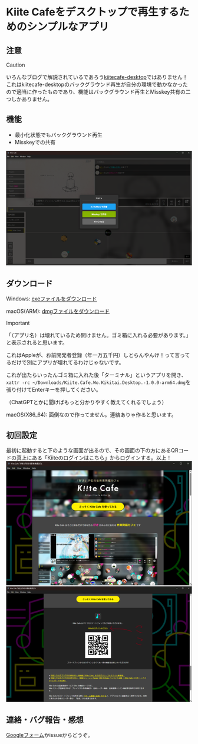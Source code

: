 # Kiite Cafeをデスクトップで再生するためのシンプルなアプリ

## 注意

> [!caution]
> いろんなブログで解説されているであろう[kiitecafe-desktop](https://github.com/sevenc-nanashi/kiitecafe-desktop)ではありません！
> これはkiitecafe-desktopのバックグラウンド再生が自分の環境で動かなかったので適当に作ったものであり、機能はバックグラウンド再生とMisskey共有の二つしかありません。

## 機能

- 最小化状態でもバックグラウンド再生
- Misskeyでの共有

![Misskeyに共有可能なダイアログが表示されている](./document/image/misskey_share.png)

## ダウンロード

Windows: [exeファイルをダウンロード](https://github.com/minimarimo3/Kiite-Cafe-Wo-Kikitai/releases/download/v1.0.1/Kiite.Cafe.Wo.Kikitai.Desktop.Setup.1.0.1.exe)

macOS(ARM): [dmgファイルをダウンロード](https://github.com/minimarimo3/Kiite-Cafe-Wo-Kikitai/releases/download/v1.0.1/Kiite.Cafe.Wo.Kikitai.Desktop.-1.0.1-arm64.dmg)

> [!IMPORTANT]
> 「（アプリ名）は壊れているため開けません。ゴミ箱に入れる必要があります。」と表示されると思います。
> 
> これはAppleが、お前開発者登録（年一万五千円）しとらんやんけ！って言ってるだけで別にアプリが壊れてるわけじゃないです。
> 
> これが出たらいったんゴミ箱に入れた後「ターミナル」というアプリを開き、`xattr -rc ~/Downloads/Kiite.Cafe.Wo.Kikitai.Desktop.-1.0.0-arm64.dmg`を張り付けてEnterキーを押してください。
> 
> （ChatGPTとかに聞けばもっと分かりやすく教えてくれるでしょう）

macOS(X86_64): 面倒なので作ってません。連絡ありゃ作ると思います。

## 初回設定

最初に起動すると下のような画面が出るので、その画面の下の方にあるQRコードの真上にある「Kiiteのログインはこちら」からログインする。以上！
![初回起動画面1](./document/image/初回起動時_1.png)
![初回起動画面2](./document/image/初回起動時_2.png)

## 連絡・バグ報告・感想

[Googleフォーム](https://forms.gle/3ndDVkSmb6GgzzFE6)かissueからどうぞ。
